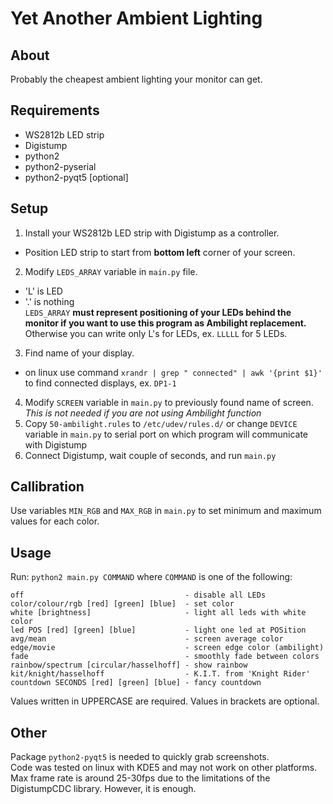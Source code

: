 Yet Another Ambient Lighting
============================

About
-----
Probably the cheapest ambient lighting your monitor can get.

Requirements
------------
- WS2812b LED strip
- Digistump
- python2
- python2-pyserial
- python2-pyqt5 [optional]

Setup
-----
1. Install your WS2812b LED strip with Digistump as a controller.
  - Position LED strip to start from **bottom left** corner of your screen.
2. Modify `LEDS_ARRAY` variable in `main.py` file.
  - 'L' is LED
  - '.' is nothing  
  `LEDS_ARRAY` **must represent positioning of your LEDs behind the monitor if you want to use this program as Ambilight replacement.** Otherwise you can write only L's for LEDs, ex. `LLLLL` for 5 LEDs.
3. Find name of your display.
  - on linux use command `xrandr | grep " connected" | awk '{print $1}'` to find connected displays, ex. `DP1-1`
4. Modify `SCREEN` variable in `main.py` to previously found name of screen. _This is not needed if you are not using Ambilight function_
5. Copy `50-ambilight.rules` to `/etc/udev/rules.d/` or change `DEVICE` variable in `main.py` to serial port on which program will communicate with Digistump
6. Connect Digistump, wait couple of seconds, and run `main.py`

Callibration
------------
Use variables `MIN_RGB` and `MAX_RGB` in `main.py` to set minimum and maximum values for each color.

Usage
-----
Run: `python2 main.py COMMAND` where `COMMAND` is one of the following:
```
off                                    - disable all LEDs
color/colour/rgb [red] [green] [blue]  - set color
white [brightness]                     - light all leds with white color
led POS [red] [green] [blue]           - light one led at POSition
avg/mean                               - screen average color
edge/movie                             - screen edge color (ambilight)
fade                                   - smoothly fade between colors
rainbow/spectrum [circular/hasselhoff] - show rainbow
kit/knight/hasselhoff                  - K.I.T. from 'Knight Rider'
countdown SECONDS [red] [green] [blue] - fancy countdown
```
Values written in UPPERCASE are required. Values in brackets are optional.

Other
-----
Package `python2-pyqt5` is needed to quickly grab screenshots.  
Code was tested on linux with KDE5 and may not work on other platforms.  
Max frame rate is around 25-30fps due to the limitations of the DigistumpCDC library. However, it is enough.
